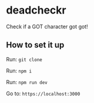 # deadcheckr

Check if a GOT character got got!

## How to set it up

Run: `git clone`

Run: `npm i`

Run: `npm run dev`

Go to: `https://localhost:3000`
